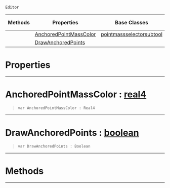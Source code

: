  `Editor`

|Methods|Properties|Base Classes|Derived Classes|
|---|---|---|---|
| |[ AnchoredPointMassColor](https://github.com/zeroengineteam/ZeroDocs/code_reference/class_reference/anchoringsubtool.markdown#anchoredpointmasscolor-z)|[pointmassselectorsubtool](https://github.com/zeroengineteam/ZeroDocs/code_reference/class_reference/pointmassselectorsubtool.markdown)| |
| |[ DrawAnchoredPoints](https://github.com/zeroengineteam/ZeroDocs/code_reference/class_reference/anchoringsubtool.markdown#drawanchoredpoints-zero)| | |


 #  Properties


---  
 #  AnchoredPointMassColor : [real4](https://github.com/zeroengineteam/ZeroDocs/code_reference/zilch_base_types/real4.markdown)

> 
> ``` lang=cpp, name=Zilch
> var AnchoredPointMassColor : Real4


---  
 #  DrawAnchoredPoints : [boolean](https://github.com/zeroengineteam/ZeroDocs/code_reference/zilch_base_types/boolean.markdown)

> 
> ``` lang=cpp, name=Zilch
> var DrawAnchoredPoints : Boolean


---  
 #  Methods


---  
 

 